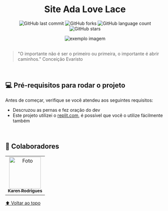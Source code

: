<div align="center">
  
# Site Ada Love Lace

![GitHub last commit](https://img.shields.io/github/last-commit/r4skaren/siteada?logo=ultimo%20commit&style=social)
![GitHub forks](https://img.shields.io/github/forks/r4skaren/siteada?style=social)
![GitHub language count](https://img.shields.io/github/languages/count/r4skaren/siteada?&label=linguagens&style=social)
![GitHub stars](https://img.shields.io/github/stars/r4skaren/siteada?label=estrelas&style=social)

<img src="https://i.imgur.com/paPwkPJ.png" alt="exemplo imagem">
  </div>


<br>

> ⁠"O importante não é ser o primeiro ou primeira, o importante é abrir caminhos."
> Conceição Evaristo
<br>


## 💻 Pré-requisitos para rodar o projeto

Antes de começar, verifique se você atendeu aos seguintes requisitos:
<!---Adicionar, duplicar ou remover conforme necessário--->
* Descruzou as pernas e fez oração do dev 
* Este projeto utilizei o [replit.com](https://replit.com/), é possível que você o utilize fácilmente também

<br>

## 🤝 Colaboradores

<table>
  <tr>
    <td align="center">
      <a href="#">
        <img src="https://avatars.githubusercontent.com/u/86742652?v=4" width="100px;" height="100px" alt="Foto"/><br>
        <sub>
          <b>Karen Rodrigues</b>
        </sub>
      </a>
    </td>
  </tr>
</table>

[⬆ Voltar ao topo](#siteada)
